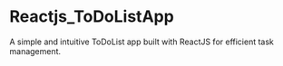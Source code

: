 # Reactjs_ToDoListApp
A simple and intuitive ToDoList app built with ReactJS for efficient task management.

